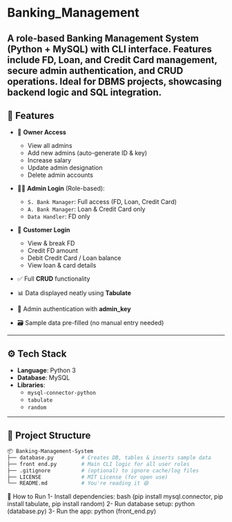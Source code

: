 # Banking_Management
A role-based Banking Management System (Python + MySQL) with CLI interface. Features include FD, Loan, and Credit Card management, secure admin authentication, and CRUD operations. Ideal for DBMS projects, showcasing backend logic and SQL integration.
---

## 🚀 Features

- 🔐 **Owner Access**
  - View all admins
  - Add new admins (auto-generate ID & key)
  - Increase salary
  - Update admin designation
  - Delete admin accounts

- 👨‍💼 **Admin Login** (Role-based):
  - `S. Bank Manager`: Full access (FD, Loan, Credit Card)
  - `A. Bank Manager`: Loan & Credit Card only
  - `Data Handler`: FD only

- 🧾 **Customer Login**
  - View & break FD
  - Credit FD amount
  - Debit Credit Card / Loan balance
  - View loan & card details

- ✅ Full **CRUD** functionality
- 📊 Data displayed neatly using **Tabulate**
- 🔐 Admin authentication with **admin_key**
- 🗃️ Sample data pre-filled (no manual entry needed)

---

## ⚙️ Tech Stack

- **Language**: Python 3
- **Database**: MySQL
- **Libraries**:
  - `mysql-connector-python`
  - `tabulate`
  - `random`

---

## 📁 Project Structure 

```bash
📦 Banking-Management-System
├── database.py         # Creates DB, tables & inserts sample data
├── front end.py        # Main CLI logic for all user roles
├── .gitignore          # (optional) to ignore cache/log files
├── LICENSE             # MIT License (for open use)
└── README.md           # You're reading it 😄
```

🧪 How to Run
1- Install dependencies:
   bash
   (pip install mysql.connector,
    pip install tabulate,
    pip install random)
2- Run database setup: 
   python (database.py)
3- Run the app:
   python (front_end.py)
